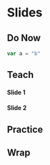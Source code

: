 # Slides

## Do Now

```javascript
var a = "b"
```

## Teach

#### Slide 1

#### Slide 2

## Practice

## Wrap

